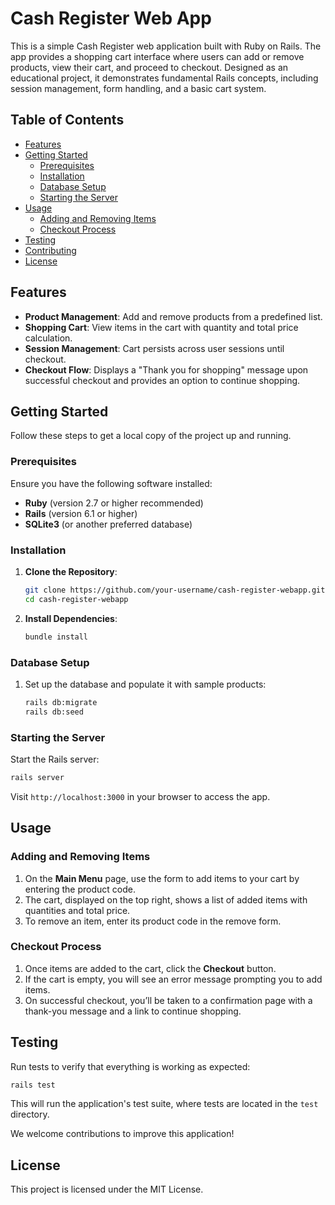 
# Cash Register Web App

This is a simple Cash Register web application built with Ruby on Rails. The app provides a shopping cart interface where users can add or remove products, view their cart, and proceed to checkout. Designed as an educational project, it demonstrates fundamental Rails concepts, including session management, form handling, and a basic cart system.

## Table of Contents

- [Features](#features)
- [Getting Started](#getting-started)
  - [Prerequisites](#prerequisites)
  - [Installation](#installation)
  - [Database Setup](#database-setup)
  - [Starting the Server](#starting-the-server)
- [Usage](#usage)
  - [Adding and Removing Items](#adding-and-removing-items)
  - [Checkout Process](#checkout-process)
- [Testing](#testing)
- [Contributing](#contributing)
- [License](#license)

## Features

- **Product Management**: Add and remove products from a predefined list.
- **Shopping Cart**: View items in the cart with quantity and total price calculation.
- **Session Management**: Cart persists across user sessions until checkout.
- **Checkout Flow**: Displays a "Thank you for shopping" message upon successful checkout and provides an option to continue shopping.

## Getting Started

Follow these steps to get a local copy of the project up and running.

### Prerequisites

Ensure you have the following software installed:

- **Ruby** (version 2.7 or higher recommended)
- **Rails** (version 6.1 or higher)
- **SQLite3** (or another preferred database)

### Installation

1. **Clone the Repository**:
   ```bash
   git clone https://github.com/your-username/cash-register-webapp.git
   cd cash-register-webapp
   ```

2. **Install Dependencies**:
   ```bash
   bundle install
   ```

### Database Setup

1. Set up the database and populate it with sample products:
   ```bash
   rails db:migrate
   rails db:seed
   ```

### Starting the Server

Start the Rails server:

```bash
rails server
```

Visit `http://localhost:3000` in your browser to access the app.

## Usage

### Adding and Removing Items

1. On the **Main Menu** page, use the form to add items to your cart by entering the product code.
2. The cart, displayed on the top right, shows a list of added items with quantities and total price.
3. To remove an item, enter its product code in the remove form.

### Checkout Process

1. Once items are added to the cart, click the **Checkout** button.
2. If the cart is empty, you will see an error message prompting you to add items.
3. On successful checkout, you’ll be taken to a confirmation page with a thank-you message and a link to continue shopping.

## Testing

Run tests to verify that everything is working as expected:

```bash
rails test
```

This will run the application's test suite, where tests are located in the `test` directory.


We welcome contributions to improve this application!

## License

This project is licensed under the MIT License.
